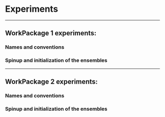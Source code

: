 # Experiments

---
## WorkPackage 1 experiments:
### Names and conventions

### Spinup and initialization of the ensembles

---
## WorkPackage 2 experiments:

### Names and conventions

### Spinup and initialization of the ensembles
